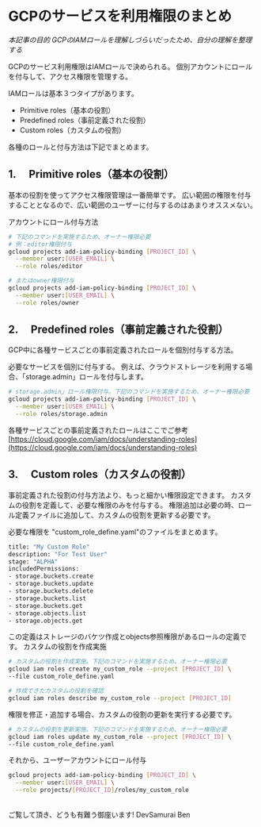 # GCPのサービスを利用権限のまとめ


*本記事の目的
GCPのIAMロールを理解しづらいだったため、自分の理解を整理する*

GCPのサービス利用権限はIAMロールで決められる。
個別アカウントにロールを付与して、アクセス権限を管理する。


IAMロールは基本３つタイプがあります。

- Primitive roles（基本の役割）
- Predefined roles（事前定義された役割）
- Custom roles（カスタムの役割）

各種のロールと付与方法は下記でまとめます。


## 1. 　Primitive roles（基本の役割）
基本の役割を使ってアクセス権限管理は一番簡単です。
広い範囲の権限を付与することとなるので、広い範囲のユーザーに付与するのはあまりオススメない。

アカウントにロール付与方法

```sh
# 下記のコマンドを実施するため、オーナー権限必要
# 例：editor権限付与
gcloud projects add-iam-policy-binding [PROJECT_ID] \
  --member user:[USER_EMAIL] \
  --role roles/editor

# またはowner権限付与
gcloud projects add-iam-policy-binding [PROJECT_ID] \
  --member user:[USER_EMAIL] \
  --role roles/owner
```

## 2. 　Predefined roles（事前定義された役割）
GCP中に各種サービスごとの事前定義されたロールを個別付与する方法。

必要なサービスを個別に付与する。
例えば、クラウドストレージを利用する場合、「storage.admin」ロールを付与します。

```sh
# storage.admin」ロール権限付与。下記のコマンドを実施するため、オーナー権限必要
gcloud projects add-iam-policy-binding [PROJECT_ID] \
  --member user:[USER_EMAIL] \
  --role roles/storage.admin
```

各種サービスごとの事前定義されたロールはここでご参考
[https://cloud.google.com/iam/docs/understanding-roles](https://cloud.google.com/iam/docs/understanding-roles)


## 3. 　Custom roles（カスタムの役割）
事前定義された役割の付与方法より、もっと細かい権限設定できます。
カスタムの役割を定義して、必要な権限のみを付与する。
権限追加は必要の時、ロール定義ファイルに追加して、カスタムの役割を更新する必要です。

必要な権限を "custom_role_define.yaml"のファイルをまとめます。

```sh
title: "My Custom Role"
description: "For Test User"
stage: "ALPHA"
includedPermissions:
- storage.buckets.create
- storage.buckets.update
- storage.buckets.delete
- storage.buckets.list
- storage.buckets.get
- storage.objects.list
- storage.objects.get
```

この定義はストレージのバケツ作成とobjects参照権限があるロールの定義です。
カスタムの役割を作成実施

```sh
# カスタムの役割を作成実施。下記のコマンドを実施するため、オーナー権限必要
gcloud iam roles create my_custom_role --project [PROJECT_ID] \
--file custom_role_define.yaml

# 作成できたカスタムの役割を確認
gcloud iam roles describe my_custom_role --project [PROJECT_ID]
```


権限を修正・追加する場合、カスタムの役割の更新を実行する必要です。

```sh
# カスタムの役割を更新実施。下記のコマンドを実施するため、オーナー権限必要
gcloud iam roles update my_custom_role --project [PROJECT_ID] \
--file custom_role_define.yaml
```

それから、ユーザーアカウントにロール付与

```sh
gcloud projects add-iam-policy-binding [PROJECT_ID] \
  --member user:[USER_EMAIL] \
  --role projects/[PROJECT_ID]/roles/my_custom_role
```

<br>
ご覧して頂き、どうも有難う御座います!
DevSamurai Ben
